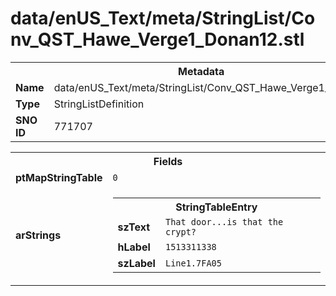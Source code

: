 <h1>data/enUS_Text/meta/StringList/Conv_QST_Hawe_Verge1_Donan12.stl</h1><table><tr><th colspan="100%">Metadata</th></tr><tr><td><b>Name</b></td><td>data/enUS_Text/meta/StringList/Conv_QST_Hawe_Verge1_Donan12.stl</td></tr><tr><td><b>Type</b></td><td>StringListDefinition</td></tr><tr><td><b>SNO ID</b></td><td>771707</td></tr></table>

<table><tr><th colspan="100%">Fields</th></tr><tr><td><b>ptMapStringTable</b></td><td><code>0</code></td></tr><tr><td><b>arStrings</b></td><td><table><tr><th colspan="100%">StringTableEntry</th></tr><tr><td><b>szText</b></td><td><code>That door...is that the crypt?</code></td></tr><tr><td><b>hLabel</b></td><td><code>1513311338</code></td></tr><tr><td><b>szLabel</b></td><td><code>Line1.7FA05</code></td></tr></table>


</td></tr></table>

